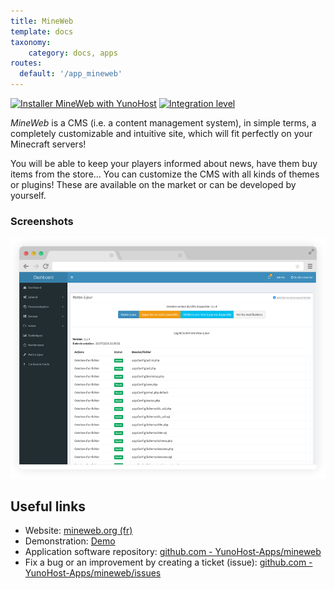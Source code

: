 ```yaml
---
title: MineWeb
template: docs
taxonomy:
    category: docs, apps
routes:
  default: '/app_mineweb'
---
```


[![Installer MineWeb with YunoHost](https://install-app.yunohost.org/install-with-yunohost.svg)](https://install-app.yunohost.org/?app=mineweb) [![Integration level](https://dash.yunohost.org/integration/mineweb.svg)](https://dash.yunohost.org/appci/app/mineweb)

*MineWeb* is a CMS (i.e. a content management system), in simple terms, a completely customizable and intuitive site, which will fit perfectly on your Minecraft servers!

You will be able to keep your players informed about news, have them buy items from the store... You can customize the CMS with all kinds of themes or plugins! These are available on the market or can be developed by yourself.

### Screenshots

![Screenshot of MineWeb](https://github.com/YunoHost-Apps/mineweb_ynh/blob/master/doc/screenshots/features1_mb.png)

## Useful links

+ Website: [mineweb.org (fr)](https://mineweb.org)
+ Demonstration: [Demo](https://demo.mineweb.eu/login)
+ Application software repository: [github.com - YunoHost-Apps/mineweb](https://github.com/YunoHost-Apps/mineweb_ynh)
+ Fix a bug or an improvement by creating a ticket (issue): [github.com - YunoHost-Apps/mineweb/issues](https://github.com/YunoHost-Apps/mineweb_ynh/issues)
